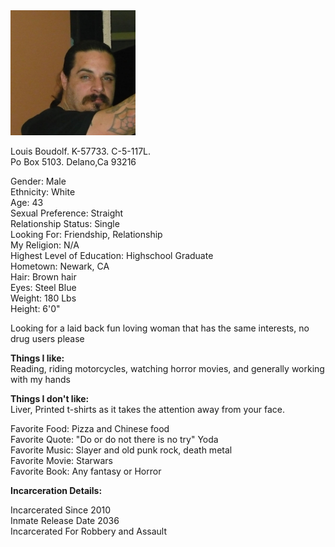 
<img width="200" height="200" src="https://raw.githubusercontent.com/LouisBoudolf/profile/master/Louis.jpg" />

Louis Boudolf. K-57733. C-5-117L.  
Po Box 5103. Delano,Ca 93216   



   Gender: Male  
   Ethnicity: White  
   Age: 43  
   Sexual Preference: Straight  
   Relationship Status: Single  
   Looking For: Friendship, Relationship  
   My Religion: N/A  
   Highest Level of Education: Highschool Graduate  
   Hometown: Newark, CA  
   Hair: Brown hair  
   Eyes: Steel Blue  
   Weight: 180 Lbs  
   Height: 6'0"  
   
   Looking for a laid back fun loving woman that has the same interests, no drug users please
   
     
 **Things I like:**  
   Reading, riding motorcycles, watching horror movies, and generally working with my hands 
   
 **Things I don't like:**  
   Liver, Printed t-shirts as it takes the attention away from your face.  
    
  
   Favorite Food: Pizza and Chinese food  
   Favorite Quote: "Do or do not there is no try" Yoda  
   Favorite Music: Slayer and old punk rock, death metal  
   Favorite Movie: Starwars  
   Favorite Book: Any fantasy or Horror  
   
     
  **Incarceration Details:**  
  
   Incarcerated Since 2010  
   Inmate Release Date 2036  
   Incarcerated For Robbery and Assault  
   
